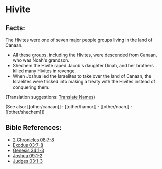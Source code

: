 # Hivite #

## Facts: ##

The Hivites were one of seven major people groups living in the land of Canaan.

* All these groups, including the Hivites, were descended from Canaan, who was Noah's grandson.
* Shechem the Hivite raped Jacob's daughter Dinah, and her brothers killed many Hivites in revenge.
* When Joshua led the Israelites to take over the land of Canaan, the Israelites were tricked into making a treaty with the Hivites instead of conquering them.

(Translation suggestions: [Translate Names](en/ta-vol1/translate/man/translate-names))

(See also: [[other/canaan]] **·** [[other/hamor]] **·** [[other/noah]] **·** [[other/shechem]])

## Bible References: ##

* [2 Chronicles 08:7-8](en/tn/2ch/help/08/07)
* [Exodus 03:7-8](en/tn/exo/help/03/07)
* [Genesis 34:1-3](en/tn/gen/help/34/01)
* [Joshua 09:1-2](en/tn/jos/help/09/01)
* [Judges 03:1-3](en/tn/jdg/help/03/01)